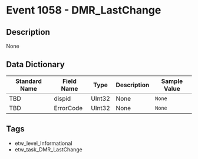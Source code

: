 # Event 1058 - DMR_LastChange

## Description
None

## Data Dictionary
|Standard Name|Field Name|Type|Description|Sample Value|
|---|---|---|---|---|
|TBD|dispid|UInt32|None|`None`|
|TBD|ErrorCode|UInt32|None|`None`|

## Tags
* etw_level_Informational
* etw_task_DMR_LastChange